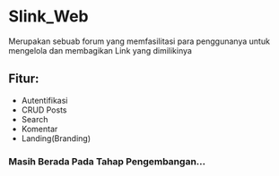 # Slink_Web
Merupakan sebuab forum yang memfasilitasi para penggunanya untuk mengelola dan membagikan Link yang dimilikinya
## Fitur:
- Autentifikasi
- CRUD Posts
- Search
- Komentar
- Landing(Branding)
### **Masih Berada Pada Tahap Pengembangan...**
